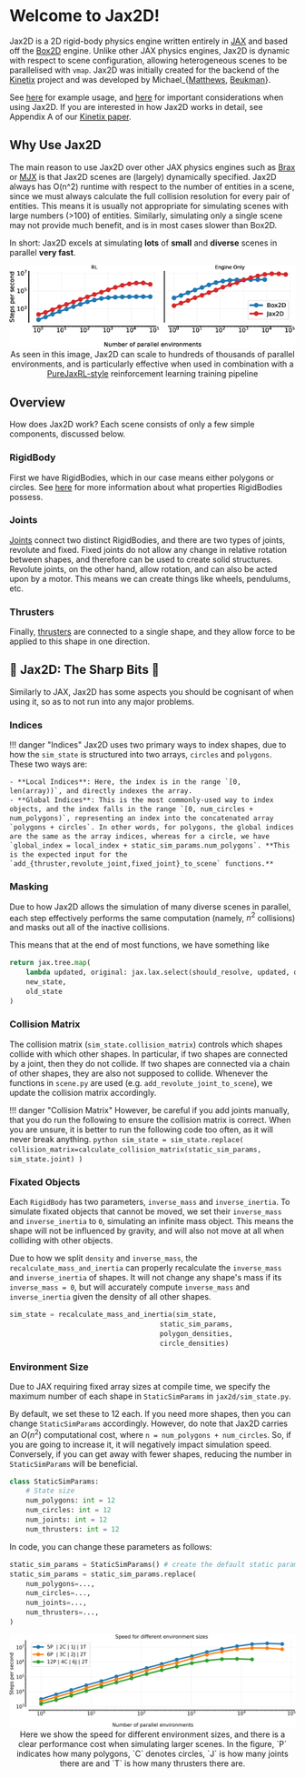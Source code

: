 # Welcome to Jax2D!

Jax2D is a 2D rigid-body physics engine written entirely in [JAX](https://github.com/google/jax) and based off the [Box2D](https://github.com/erincatto/box2d) engine.
Unlike other JAX physics engines, Jax2D is dynamic with respect to scene configuration, allowing heterogeneous scenes to be parallelised with `vmap`.
Jax2D was initially created for the backend of the [Kinetix](https://github.com/FLAIROx/Kinetix) project and was developed by Michael_{[Matthews](https://github.com/MichaelTMatthews), [Beukman](https://github.com/Michael-Beukman)}.

See [here](./example) for example usage, and [here](#jax2d-the-sharp-bits) for important considerations when using Jax2D. If you are interested in how Jax2D works in detail, see Appendix A of our [Kinetix paper](https://arxiv.org/abs/2410.23208).

## Why Use Jax2D

The main reason to use Jax2D over other JAX physics engines such as [Brax](https://github.com/google/brax) or [MJX](https://github.com/google-deepmind/mujoco/tree/main/mjx) is that Jax2D scenes are (largely) dynamically specified.
Jax2D always has O(n^2) runtime with respect to the number of entities in a scene, since we must always calculate the full collision resolution for every pair of entities.
This means it is usually not appropriate for simulating scenes with large numbers (>100) of entities. Similarly, simulating only a single scene may not provide much benefit, and is in most cases slower than Box2D.

In short: Jax2D excels at simulating **lots** of **small** and **diverse** scenes in parallel **very fast**.

<p align="center">
    <img src="speedtest_kinetix.png">
    <br>
    As seen in this image, Jax2D can scale to hundreds of thousands of parallel environments, and is particularly effective when used in combination with a <a href="https://github.com/luchris429/purejaxrl/">PureJaxRL-style</a> reinforcement learning training pipeline
</p>

## Overview
How does Jax2D work? Each scene consists of only a few simple components, discussed below.
### RigidBody
First we have RigidBodies, which in our case means either polygons or circles. See [here](./entities#rigidbody) for more information about what properties RigidBodies possess.

### Joints
[Joints](./entities#joint) connect two distinct RigidBodies, and there are two types of joints, revolute and fixed. Fixed joints do not allow any change in relative rotation between shapes, and therefore can be used to create solid structures. Revolute joints, on the other hand, allow rotation, and can also be acted upon by a motor. This means we can create things like wheels, pendulums, etc.

### Thrusters
Finally, [thrusters](./entities#thruster) are connected to a single shape, and they allow force to be applied to this shape in one direction.

## 🔪 Jax2D: The Sharp Bits 🔪

Similarly to JAX, Jax2D has some aspects you should be cognisant of when using it, so as to not run into any major problems.

### Indices
!!! danger "Indices"
    Jax2D uses two primary ways to index shapes, due to how the `sim_state` is structured into two arrays, `circles` and `polygons`. These two ways are:

    - **Local Indices**: Here, the index is in the range `[0, len(array))`, and directly indexes the array.
    - **Global Indices**: This is the most commonly-used way to index objects, and the index falls in the range `[0, num_circles + num_polygons)`, representing an index into the concatenated array `polygons + circles`. In other words, for polygons, the global indices are the same as the array indices, whereas for a circle, we have `global_index = local_index + static_sim_params.num_polygons`. **This is the expected input for the `add_{thruster,revolute_joint,fixed_joint}_to_scene` functions.**

### Masking
Due to how Jax2D allows the simulation of many diverse scenes in parallel, each step effectively performs the same computation (namely, $n^2$ collisions) and masks out all of the inactive collisions. 

This means that at the end of most functions, we have something like

```python
return jax.tree.map(
    lambda updated, original: jax.lax.select(should_resolve, updated, original), 
    new_state, 
    old_state
)
```


### Collision Matrix
The collision matrix (`sim_state.collision_matrix`) controls which shapes collide with which other shapes. In particular, if two shapes are connected by a joint, then they do not collide. If two shapes are connected via a chain of other shapes, they are also not supposed to collide.
Whenever the functions in `scene.py` are used (e.g. `add_revolute_joint_to_scene`), we update the collision matrix accordingly.


!!! danger "Collision Matrix"
    However, be careful if you add joints manually, that you do run the following to ensure the collision matrix is correct.
    When you are unsure, it is better to run the following code too often, as it will never break anything.
    ```python
        sim_state = sim_state.replace(
            collision_matrix=calculate_collision_matrix(static_sim_params, 
                                                        sim_state.joint)
        )
    ```

### Fixated Objects

Each `RigidBody` has two parameters, `inverse_mass` and `inverse_inertia`. To simulate fixated objects that cannot be moved, we set their `inverse_mass` and `inverse_inertia` to `0`, simulating an infinite mass object. This means the shape will not be influenced by gravity, and will also not move at all when colliding with other objects.

Due to how we split `density` and `inverse_mass`, the `recalculate_mass_and_inertia` can properly recalculate the `inverse_mass` and `inverse_inertia` of shapes. It will not change any shape's mass if its `inverse_mass = 0`, but will accurately compute `inverse_mass` and `inverse_inertia` given the density of all other shapes.
```python
sim_state = recalculate_mass_and_inertia(sim_state, 
                                     static_sim_params, 
                                     polygon_densities, 
                                     circle_densities)
```

### Environment Size
Due to JAX requiring fixed array sizes at compile time, we specify the maximum number of each shape in `StaticSimParams` in `jax2d/sim_state.py`.

By default, we set these to 12 each. If you need more shapes, then you can change `StaticSimParams` accordingly. However, do note that Jax2D carries an $O(n^2)$ computational cost, where `n = num_polygons + num_circles`. So, if you are going to increase it, it will negatively impact simulation speed. Conversely, if you can get away with fewer shapes, reducing the number in `StaticSimParams` will be beneficial.
```python
class StaticSimParams:
    # State size
    num_polygons: int = 12
    num_circles: int = 12
    num_joints: int = 12
    num_thrusters: int = 12
```

In code, you can change these parameters as follows:

```python
static_sim_params = StaticSimParams() # create the default static params.
static_sim_params = static_sim_params.replace(
    num_polygons=...,
    num_circles=...,
    num_joints=...,
    num_thrusters=...,
)
```


<p align="center">
    <img src="jax2d_speed_engine_only.png">
    <br>
    Here we show the speed for different environment sizes, and there is a clear performance cost when simulating larger scenes. 
    In the figure, `P` indicates how many polygons, `C` denotes circles, `J` is how many joints there are and `T` is how many thrusters there are.
</p>